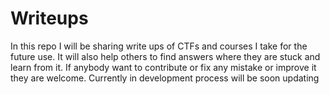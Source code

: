# Writeups
In this repo I will be sharing write ups of CTFs and courses I take for the future use. It will also help others to find answers where they are stuck and learn from it.
If anybody want to contribute or fix any mistake or improve it they are welcome.
Currently in development process will be soon updating
